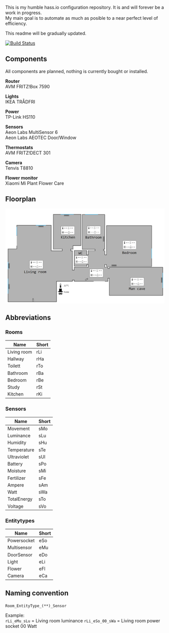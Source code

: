 This is my humble hass.io configuration repository. It is and will forever be a work in progress.  
My main goal is to automate as much as posible to a near perfect level of efficiency.

This readme will be gradually updated.

[![Build Status](https://travis-ci.org/Alexxtheonly/home-assistant-backup.svg?branch=master)](https://travis-ci.org/Alexxtheonly/home-assistant-backup)

## Components
All components are planned, nothing is currently bought or installed.

**Router**  
AVM FRITZ!Box 7590

**Lights**  
IKEA TRÅDFRI

**Power**  
TP-Link HS110

**Sensors**  
Aeon Labs MultiSensor 6  
Aeon Labs AEOTEC Door/Window

**Thermostats**  
AVM FRITZ!DECT 301

**Camera**  
Tenvis T8810

**Flower monitor**  
Xiaomi Mi Plant Flower Care

## Floorplan
![Image of floorplan](/images/floorplan.png)

## Abbreviations
### Rooms
|Name|Short|
|---|---|
|Living room|rLi|
|Hallway|rHa|
|Toilett|rTo|
|Bathroom|rBa|
|Bedroom|rBe|
|Study|rSt|
|Kitchen|rKi|

### Sensors

|Name|Short|
|---|---|
|Movement|sMo|
|Luminance|sLu|
|Humidity|sHu|
|Temperature|sTe|
|Ultraviolet|sUl|
|Battery|sPo|
|Moisture|sMi|
|Fertilizer|sFe|
|Ampere|sAm|
|Watt|sWa|
|TotalEnergy|sTo|
|Voltage|sVo|

### Entitytypes

|Name|Short|
|---|---|
|Powersocket|eSo|
|Multisensor|eMu|
|DoorSensor|eDo
|Light|eLi|
|Flower|eFl|
|Camera|eCa|

## Naming convention

`Room_EntityType_(**)_Sensor`  

Example:  
`rLi_eMu_sLu` = Living room luminance
`rLi_eSo_00_sWa` = Living room power socket 00 Watt